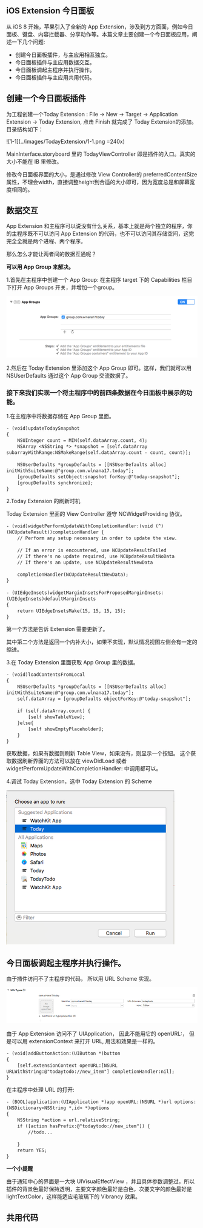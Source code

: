 ## iOS Extension 今日面板

从 iOS 8 开始，苹果引入了全新的 App Extension，涉及到方方面面，例如今日面板、键盘、内容拦截器、分享动作等。本篇文章主要创建一个今日面板应用，阐述一下几个问题:

- 创建今日面板插件，与主应用相互独立。
- 今日面板插件与主应用数据交互。
- 今日面板调起主程序并执行操作。
- 今日面板插件与主应用共用代码。

## 创建一个今日面板插件

为工程创建一个Today Extension : File -> New -> Target -> Application Extension -> Today Extension, 点击 Finish 就完成了 Today Extension的添加。 目录结构如下：

![1-1](../images/TodayExtension/1-1.png =240x)

MainInterface.storyboard 里的 TodayViewController 即是插件的入口。真实的大小不能在 IB 里修改。

修改今日面板界面的大小，是通过修改 View Controller的 preferredContentSize 属性，不理会width，直接调整height到合适的大小即可，因为宽度总是和屏幕宽度相同的。


## 数据交互

App Extension 和主程序可以说没有什么关系，基本上就是两个独立的程序，你的主程序既不可以访问 App Extension 的代码，也不可以访问其存储空间，这完完全全就是两个进程、两个程序。

那么怎么才能让两者间的数据互通呢？

**可以用 App Group 来解决。** 

1.首先在主程序中创建一个 App Group: 在主程序 target 下的 Capabilities 栏目下打开 App Groups 开关，并增加一个group。

![2-1](../images/TodayExtension/2-1.png)

2.然后在 Today Extension 里添加这个 App Group 即可。这样，我们就可以用 NSUserDefaults 通过这个 App Group 交流数据了。

### 接下来我们实现一个将主程序中的前四条数据在今日面板中展示的功能。

1.在主程序中将数据存储在 App Group 里面。

```
- (void)updateTodaySnapshot
{
    NSUInteger count = MIN(self.dataArray.count, 4);
    NSArray <NSString *> *snapshot = [self.dataArray subarrayWithRange:NSMakeRange(self.dataArray.count - count, count)];
    
    NSUserDefaults *groupDefaults = [[NSUserDefaults alloc] initWithSuiteName:@"group.com.wlnana17.today"];
    [groupDefaults setObject:snapshot forKey:@"today-snapshot"];
    [groupDefaults synchronize];
}
```

2.Today Extension 的刷新时机

Today Extension 里面的 View Controller 遵守 NCWidgetProviding 协议。

```
- (void)widgetPerformUpdateWithCompletionHandler:(void (^)(NCUpdateResult))completionHandler {
    // Perform any setup necessary in order to update the view.
    
    // If an error is encountered, use NCUpdateResultFailed
    // If there's no update required, use NCUpdateResultNoData
    // If there's an update, use NCUpdateResultNewData
    
    completionHandler(NCUpdateResultNewData);
}

- (UIEdgeInsets)widgetMarginInsetsForProposedMarginInsets:(UIEdgeInsets)defaultMarginInsets
{
    return UIEdgeInsetsMake(15, 15, 15, 15);
}

```
第一个方法是告诉 Extension 需要更新了。

其中第二个方法是返回一个内补大小，如果不实现，默认情况视图左侧会有一定的缩进。

3.在 Today Extension 里面获取 App Group 里的数据。

```
- (void)loadContentsFromLocal
{
    NSUserDefaults *groupDefaults = [[NSUserDefaults alloc] initWithSuiteName:@"group.com.wlnana17.today"];
    self.dataArray = [groupDefaults objectForKey:@"today-snapshot"];
    
    if (self.dataArray.count) {
        [self showTableView];
    }else{
        [self showEmptyPlaceholder];
    }
}
```

获取数据，如果有数据则刷新 Table View，如果没有，则显示一个按钮。 这个获取数据刷新界面的方法可以放在 viewDidLoad 或者 widgetPerformUpdateWithCompletionHandler: 中调用都可以。

4.调试 Today Extension，选中 Today Extension 的 Scheme

![](../images/TodayExtension/2-2.png)

## 今日面板调起主程序并执行操作。

由于插件访问不了主程序的代码， 所以用 URL Scheme 实现。

![](../images/TodayExtension/3-1.png)

由于 App Extension 访问不了 UIApplication， 因此不能用它的 openURL:， 但是可以用 extensionContext 来打开 URL, 用法和效果是一样的。

```
- (void)addButtonAction:(UIButton *)button
{
    [self.extensionContext openURL:[NSURL URLWithString:@"todaytodo://new_item"] completionHandler:nil];
}
```
在主程序中处理 URL 的打开:

```
- (BOOL)application:(UIApplication *)app openURL:(NSURL *)url options:(NSDictionary<NSString *,id> *)options
{
    NSString *action = url.relativeString;
    if ([action hasPrefix:@"todaytodo://new_item"]) {
        //todo...
        
    }
    return YES;
}
```

**一个小提醒**

由于通知中心的界面是一大块 UIVisualEffectView ，并且具体参数调整过，所以插件的背景色最好保持透明，主要文字颜色最好是白色，次要文字的颜色最好是 lightTextColor，这样能适应毛玻璃下的 Vibrancy 效果。


## 共用代码


